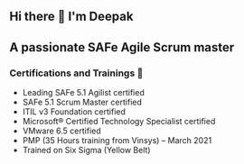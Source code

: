 ## Hi there 👋 I'm Deepak

## A passionate SAFe Agile Scrum master

### Certifications and Trainings :medal_sports:
- Leading SAFe 5.1 Agilist certified
- SAFe 5.1 Scrum Master certified
- ITIL v3 Foundation certified
- Microsoft® Certified Technology Specialist certified
- VMware 6.5 certified
- PMP (35 Hours training from Vinsys) – March 2021
- Trained on Six Sigma (Yellow Belt) 

<!--
**dmisra86/dmisra86** is a ✨ _special_ ✨ repository because its `README.md` (this file) appears on your GitHub profile.

Here are some ideas to get you started:

- 🔭 I’m currently working on ...
- 🌱 I’m currently learning ...
- 👯 I’m looking to collaborate on ...
- 🤔 I’m looking for help with ...
- 💬 Ask me about ...
- 📫 How to reach me: ...
- 😄 Pronouns: ...
- ⚡ Fun fact: ...
-->
